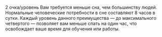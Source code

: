 2 очка/уровень
Вам требуется меньше сна, чем большинству людей. Нормальные человеческие потребности в сне составляют 8 часов в сутки. Каждый уровень данного преимущества — до максимального четвертого — позволяет вам меньше спать на один час, что освобождает ваше время для обучения или работы.